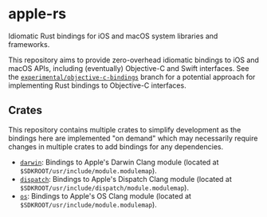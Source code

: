 # apple-rs

Idiomatic Rust bindings for iOS and macOS system libraries and frameworks.

This repository aims to provide zero-overhead idiomatic bindings to iOS and macOS APIs, including
(eventually) Objective-C and Swift interfaces. See the [`experimental/objective-c-bindings`](https://github.com/briantkelley/apple-rs/tree/experimental/objective-c-bindings/)
branch for a potential approach for implementing Rust bindings to Objective-C interfaces.

## Crates

This repository contains multiple crates to simplify development as the bindings here are
implemented "on demand" which may necessarily require changes in multiple crates to add bindings for
any dependencies.

* [`darwin`](lib/darwin): Bindings to Apple's Darwin Clang module (located at `$SDKROOT/usr/include/module.modulemap`).
* [`dispatch`](lib/dispatch): Bindings to Apple's Dispatch Clang module (located at `$SDKROOT/usr/include/dispatch/module.modulemap`).
* [`os`](lib/os): Bindings to Apple's OS Clang module (located at `$SDKROOT/usr/include/module.modulemap`).
